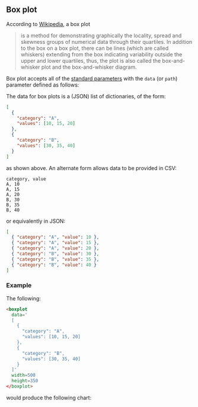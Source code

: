 ## Box plot

According to [Wikipedia](https://en.wikipedia.org/wiki/Box_plot), a box plot

> is a method for demonstrating graphically the locality, spread and
> skewness groups of numerical data through their quartiles. In
> addition to the box on a box plot, there can be lines (which are
> called whiskers) extending from the box indicating variability
> outside the upper and lower quartiles, thus, the plot is also called
> the box-and-whisker plot and the box-and-whisker diagram.

<Parameters>

Box plot accepts all of the [standard parameters](/charts/#standard-parameters)
with the `data` (or `path`) parameter defined as follows:

  <Parameter name="data" type="JSON or Python list of dicts">

<div>

The data for box plots is a (JSON) list of dictionaries, of the form:

```json
[
  {
    "category": "A",
    "values": [10, 15, 20]
  },
  {
    "category": "B",
    "values": [30, 35, 40]
  }
]
```

as shown above. An alternate form allows data to be provided in CSV:

```csv
category, value
A, 10
A, 15
A, 20
B, 30
B, 35
B, 40
```

or equivalently in JSON:

```json
[
  { "category": "A", "value": 10 },
  { "category": "A", "value": 15 },
  { "category": "A", "value": 20 },
  { "category": "B", "value": 30 },
  { "category": "B", "value": 35 },
  { "category": "B", "value": 40 }
]
```

</div>
</Parameter>
</Parameters>

### Example

The following:

```html
<boxplot
  data='
  [
    {
      "category": "A",
      "values": [10, 15, 20]
    },
    {
      "category": "B",
      "values": [30, 35, 40]
    }
  ]'
  width=500
  height=350
</boxplot>
```
would produce the following chart:

<span  class="chart-container" id="boxplot_0"></span>


<script>
 setTimeout(() => {
  Promise.resolve().then(() => 
  Doodl.boxplot(
    '#boxplot_0',
    [
      { "category": "A", "value": 10 },
      { "category": "A", "value": 15 },
      { "category": "A", "value": 20 },
      { "category": "B", "value": 30 },
      { "category": "B", "value": 35 },
      { "category": "B", "value": 40 }
    ], {
      'width': 500,
      'height': 350
    },{},["DarkOrange"]
  ));
}, 1000);
</script>
